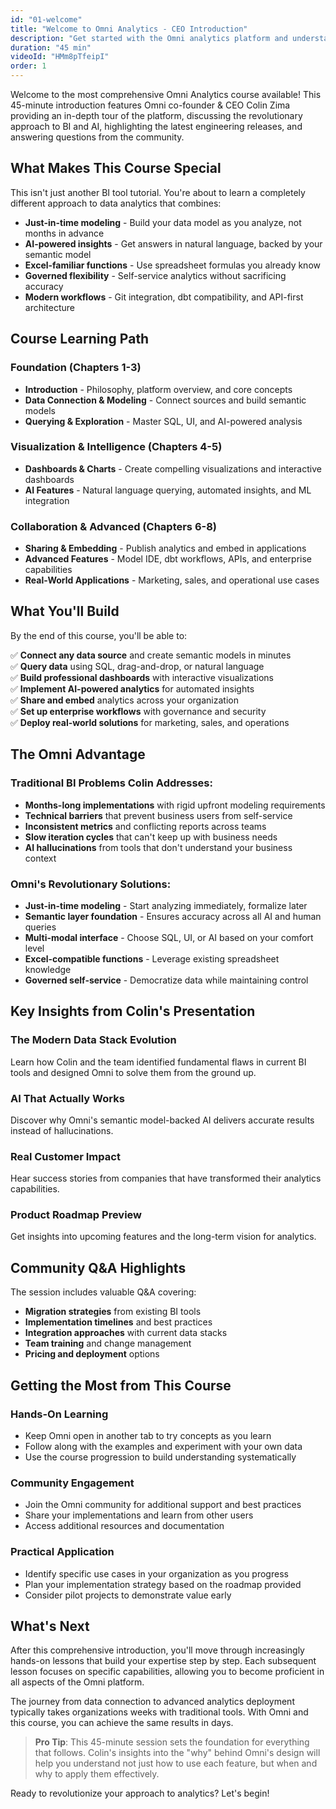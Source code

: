 ```yaml
---
id: "01-welcome"
title: "Welcome to Omni Analytics - CEO Introduction"
description: "Get started with the Omni analytics platform and understand what you'll learn in this course"
duration: "45 min"
videoId: "HMm8pTfeipI"
order: 1
---
```


Welcome to the most comprehensive Omni Analytics course available! This 45-minute introduction features Omni co-founder & CEO Colin Zima providing an in-depth tour of the platform, discussing the revolutionary approach to BI and AI, highlighting the latest engineering releases, and answering questions from the community.

## What Makes This Course Special

This isn't just another BI tool tutorial. You're about to learn a completely different approach to data analytics that combines:

- **Just-in-time modeling** - Build your data model as you analyze, not months in advance
- **AI-powered insights** - Get answers in natural language, backed by your semantic model
- **Excel-familiar functions** - Use spreadsheet formulas you already know
- **Governed flexibility** - Self-service analytics without sacrificing accuracy
- **Modern workflows** - Git integration, dbt compatibility, and API-first architecture

## Course Learning Path

### **Foundation (Chapters 1-3)**
- **Introduction** - Philosophy, platform overview, and core concepts
- **Data Connection & Modeling** - Connect sources and build semantic models
- **Querying & Exploration** - Master SQL, UI, and AI-powered analysis

### **Visualization & Intelligence (Chapters 4-5)**  
- **Dashboards & Charts** - Create compelling visualizations and interactive dashboards
- **AI Features** - Natural language querying, automated insights, and ML integration

### **Collaboration & Advanced (Chapters 6-8)**
- **Sharing & Embedding** - Publish analytics and embed in applications
- **Advanced Features** - Model IDE, dbt workflows, APIs, and enterprise capabilities
- **Real-World Applications** - Marketing, sales, and operational use cases

## What You'll Build

By the end of this course, you'll be able to:

✅ **Connect any data source** and create semantic models in minutes  
✅ **Query data** using SQL, drag-and-drop, or natural language  
✅ **Build professional dashboards** with interactive visualizations  
✅ **Implement AI-powered analytics** for automated insights  
✅ **Share and embed** analytics across your organization  
✅ **Set up enterprise workflows** with governance and security  
✅ **Deploy real-world solutions** for marketing, sales, and operations  

## The Omni Advantage

### Traditional BI Problems Colin Addresses:
- **Months-long implementations** with rigid upfront modeling requirements
- **Technical barriers** that prevent business users from self-service
- **Inconsistent metrics** and conflicting reports across teams
- **Slow iteration cycles** that can't keep up with business needs
- **AI hallucinations** from tools that don't understand your business context

### Omni's Revolutionary Solutions:
- **Just-in-time modeling** - Start analyzing immediately, formalize later
- **Semantic layer foundation** - Ensures accuracy across all AI and human queries
- **Multi-modal interface** - Choose SQL, UI, or AI based on your comfort level
- **Excel-compatible functions** - Leverage existing spreadsheet knowledge
- **Governed self-service** - Democratize data while maintaining control

## Key Insights from Colin's Presentation

### **The Modern Data Stack Evolution**
Learn how Colin and the team identified fundamental flaws in current BI tools and designed Omni to solve them from the ground up.

### **AI That Actually Works**
Discover why Omni's semantic model-backed AI delivers accurate results instead of hallucinations.

### **Real Customer Impact**
Hear success stories from companies that have transformed their analytics capabilities.

### **Product Roadmap Preview**
Get insights into upcoming features and the long-term vision for analytics.

## Community Q&A Highlights

The session includes valuable Q&A covering:
- **Migration strategies** from existing BI tools
- **Implementation timelines** and best practices  
- **Integration approaches** with current data stacks
- **Team training** and change management
- **Pricing and deployment** options

## Getting the Most from This Course

### **Hands-On Learning**
- Keep Omni open in another tab to try concepts as you learn
- Follow along with the examples and experiment with your own data
- Use the course progression to build understanding systematically

### **Community Engagement**
- Join the Omni community for additional support and best practices
- Share your implementations and learn from other users
- Access additional resources and documentation

### **Practical Application**
- Identify specific use cases in your organization as you progress
- Plan your implementation strategy based on the roadmap provided
- Consider pilot projects to demonstrate value early

## What's Next

After this comprehensive introduction, you'll move through increasingly hands-on lessons that build your expertise step by step. Each subsequent lesson focuses on specific capabilities, allowing you to become proficient in all aspects of the Omni platform.

The journey from data connection to advanced analytics deployment typically takes organizations weeks with traditional tools. With Omni and this course, you can achieve the same results in days.

> **Pro Tip**: This 45-minute session sets the foundation for everything that follows. Colin's insights into the "why" behind Omni's design will help you understand not just how to use each feature, but when and why to apply them effectively.

Ready to revolutionize your approach to analytics? Let's begin! 